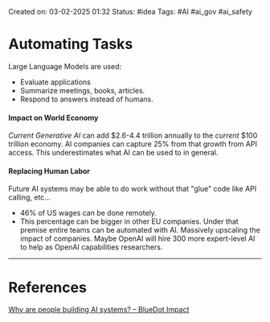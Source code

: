 Created on: 03-02-2025 01:32
Status: #idea
Tags: #AI #ai_gov #ai_safety 
# Automating Tasks
Large Language Models are used:
- Evaluate applications
- Summarize meetings, books, articles.
- Respond to answers instead of humans.

#### Impact on World Economy
_Current Generative AI_ can add $2.6-4.4 trillion annually to the _current_ $100 trillion economy.  AI companies can capture 25% from that growth from API access. This underestimates what AI can be used to in general.

#### Replacing Human Labor
Future AI systems may be able to do work without that "glue" code like API calling, etc...
- 46% of US wages can be done remotely.
- This percentage can be bigger in other EU companies.
Under that premise entire teams can be automated with AI. Massively upscaling the impact of companies. Maybe OpenAI will hire 300 more expert-level AI to help as OpenAI capabilities researchers.







-----------------
# References
[Why are people building AI systems? – BlueDot Impact](https://aisafetyfundamentals.com/blog/why-are-people-building-ai-systems/?_gl=1*du8g59*_ga*OTkzNTUzOTg3LjE3Mjk1NTc2MjM.*_ga_8W59C8ZY6T*MTczODUyMDAyNC4xOS4xLjE3Mzg1MjAxMjcuMC4wLjA.)


